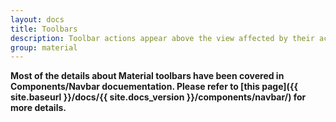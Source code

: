 ```yaml
---
layout: docs
title: Toolbars
description: Toolbar actions appear above the view affected by their actions.
group: material
---
```


**Most of the details about Material toolbars have been covered in Components/Navbar docuementation. Please refer to [this page]({{ site.baseurl }}/docs/{{ site.docs_version }}/components/navbar/) for more details.**
